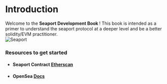 # Introduction 

 Welcome to the <b>Seaport Development Book </b>! This book is intended as a primer to understand the seaport protocol at a deeper level and be a better solidity/EVM practitioner.  
![Seaport](https://user-images.githubusercontent.com/91280922/215570081-18446c6f-076f-4d92-8728-4e950a6d18d5.png)
### Resources to get started
- #### Seaport Contract [Etherscan](https://etherscan.io/address/0x00000000006c3852cbef3e08e8df289169ede581#code)
- ####  OpenSea [Docs](https://docs.opensea.io/v2.0/reference/seaport-overview)






